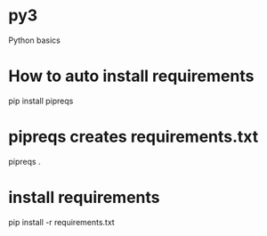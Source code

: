 # py3
Python basics

# How to auto install requirements
pip install pipreqs

# pipreqs creates requirements.txt
pipreqs .

# install requirements
pip install -r requirements.txt